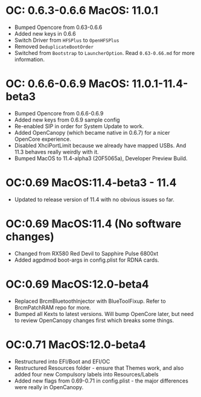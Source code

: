 # OC: 0.6.3-0.6.6 MacOS: 11.0.1
- Bumped Opencore from 0.63-0.6.6
- Added new keys in 0.6.6
- Switch Driver from `HFSPlus` to `OpenHFSPlus`
- Removed `DeduplicateBootOrder`
- Switched from `Bootstrap` to `LauncherOption`. Read `0.63-0.66.md` for more information.

# OC: 0.6.6-0.6.9 MacOS: 11.0.1-11.4-beta3
- Bumped Opencore from 0.6.6-0.6.9
- Added new keys from 0.6.9 sample config
- Re-enabled SIP in order for System Update to work.
- Added OpenCanopy (which became native in 0.6.7) for a nicer OpenCore experience.
- Disabled XhciPortLimit because we already have mapped USBs. And 11.3 behaves really weirdly with it.
- Bumped MacOS to 11.4-alpha3 (20F5065a), Developer Preview Build.

# OC:0.69 MacOS:11.4-beta3 - 11.4
- Updated to release version of 11.4 with no obvious issues so far.

# OC:0.69 MacOS:11.4 (No software changes)
- Changed from RX580 Red Devil to Sapphire Pulse 6800xt
- Added agpdmod boot-args in config.plist for RDNA cards.

# OC:0.69 MacOS:12.0-beta4
- Replaced BrcmBluetoothInjector with BlueToolFixup. Refer to BrcmPatchRAM repo for more.
- Bumped all Kexts to latest versions. Will bump OpenCore later, but need to review OpenCanopy changes first which breaks some things.

# OC:0.71 MacOS:12.0-beta4
- Restructured into EFI/Boot and EFI/OC
- Restructured Resources folder - ensure that Themes work, and also added four new Compulsory labels into Resources/Labels
- Added new flags from 0.69-0.71 in config.plist - the major differences were really in OpenCanopy.
